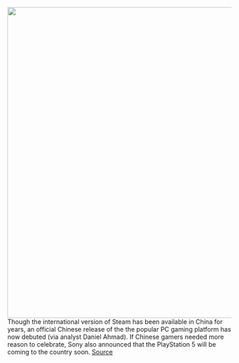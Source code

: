 <img src='https://cdn.vox-cdn.com/thumbor/vVsnwIcHvpuSUuZ_p_cypefujpc=/0x0:2040x1360/1200x800/filters:focal(857x517:1183x843)/cdn.vox-cdn.com/uploads/chorus_image/image/68790205/acastro_180509_1777_steam_0003.0.jpg' width='700px' /><br/>
Though the international version of Steam has been available in China for years, an official Chinese release of the the popular PC gaming platform has now debuted (via analyst Daniel Ahmad). If Chinese gamers needed more reason to celebrate, Sony also announced that the PlayStation 5 will be coming to the country soon.
<a href='https://www.theverge.com/2021/2/8/22273273/steam-official-china-client-ps5-launch'> Source <a/>